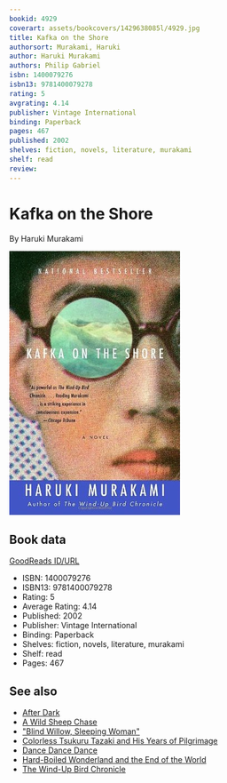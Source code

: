 ```yaml
---
bookid: 4929
coverart: assets/bookcovers/1429638085l/4929.jpg
title: Kafka on the Shore
authorsort: Murakami, Haruki
author: Haruki Murakami
authors: Philip Gabriel
isbn: 1400079276
isbn13: 9781400079278
rating: 5
avgrating: 4.14
publisher: Vintage International
binding: Paperback
pages: 467
published: 2002
shelves: fiction, novels, literature, murakami
shelf: read
review: 
---
```


# Kafka on the Shore

By Haruki Murakami

![](../../assets/bookcovers/1429638085l/4929.jpg)

## Book data

[GoodReads ID/URL](https://www.goodreads.com/book/show/4929)

- ISBN: 1400079276
- ISBN13: 9781400079278
- Rating: 5
- Average Rating: 4.14
- Published: 2002
- Publisher: Vintage International
- Binding: Paperback
- Shelves: fiction, novels, literature, murakami
- Shelf: read
- Pages: 467


## See also

- [After Dark](After_Dark.md)
- [A Wild Sheep Chase](A_Wild_Sheep_Chase.md)
- ["Blind Willow, Sleeping Woman"](Blind_Willow__Sleeping_Woman.md)
- [Colorless Tsukuru Tazaki and His Years of Pilgrimage](Colorless_Tsukuru_Tazaki_and_His_Years_of_Pilgrimage.md)
- [Dance Dance Dance](Dance_Dance_Dance.md)
- [Hard-Boiled Wonderland and the End of the World](Hard-Boiled_Wonderland_and_the_End_of_the_World.md)
- [The Wind-Up Bird Chronicle](The_Wind-Up_Bird_Chronicle.md)
